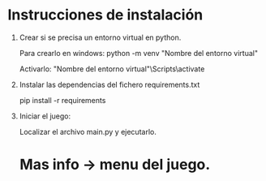 # Instrucciones de instalación


1. Crear si se precisa un entorno virtual en python.

    Para crearlo en windows:
        python -m venv "Nombre del entorno virtual"

    Activarlo:
        "Nombre del entorno virtual"\Scripts\activate


2. Instalar las dependencias del fichero requirements.txt

    pip install -r requirements


3. Iniciar el juego:

    Localizar el archivo main.py y ejecutarlo. 


    # Mas info -> menu del juego.
